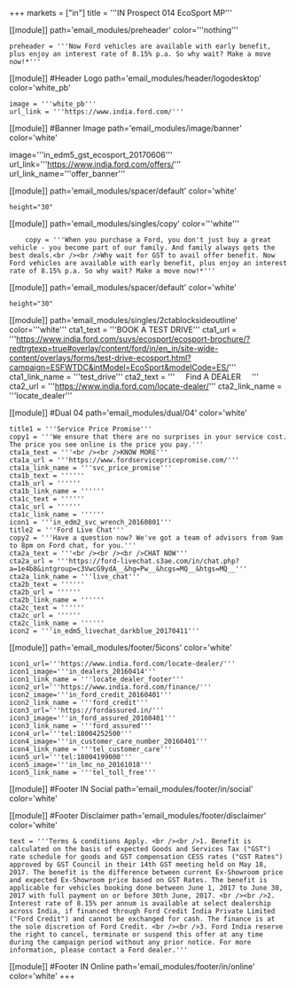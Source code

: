 +++
markets = ["in"]
title = '''IN Prospect 014 EcoSport MP'''

[[module]]
path='email_modules/preheader'
color='''nothing'''

	preheader = '''Now Ford vehicles are available with early benefit, plus enjoy an interest rate of 8.15% p.a. So why wait? Make a move now!*'''

[[module]] #Header Logo
path='email_modules/header/logodesktop'
color='white_pb'

	image = '''white_pb'''
	url_link = '''https://www.india.ford.com/'''

[[module]] #Banner Image
path='email_modules/image/banner'
color='white'

 image='''in_edm5_gst_ecosport_20170606'''
	url_link='''https://www.india.ford.com/offers/'''
	url_link_name='''offer_banner'''

[[module]]
path='email_modules/spacer/default'
color='white'

	height="30"

[[module]]
path='email_modules/singles/copy'
color='''white'''

		copy = '''When you purchase a Ford, you don't just buy a great vehicle - you become part of our family. And family always gets the best deals.<br /><br />Why wait for GST to avail offer benefit. Now Ford vehicles are available with early benefit, plus enjoy an interest rate of 8.15% p.a. So why wait? Make a move now!*'''

[[module]]
path='email_modules/spacer/default'
color='white'

	height="30"

[[module]]
path='email_modules/singles/2ctablocksideoutline'
color='''white'''
	cta1_text = '''BOOK A TEST DRIVE'''
	cta1_url = '''https://www.india.ford.com/suvs/ecosport/ecosport-brochure/?redtrgtexp=true#overlay/content/ford/in/en_in/site-wide-content/overlays/forms/test-drive-ecosport.html?campaign=ESFWTDC&intModel=EcoSport&modelCode=ES/'''
	cta1_link_name = '''test_drive'''
		cta2_text = '''&nbsp;&nbsp;&nbsp;&nbsp;&nbsp;Find A DEALER&nbsp;&nbsp;&nbsp;&nbsp;&nbsp;'''
	cta2_url = '''https://www.india.ford.com/locate-dealer/'''
	cta2_link_name = '''locate_dealer'''


[[module]] #Dual 04
path='email_modules/dual/04'
color='white'

	title1 = '''Service Price Promise'''
	copy1 = '''We ensure that there are no surprises in your service cost. The price you see online is the price you pay.'''
	cta1a_text = '''<br /><br />KNOW MORE'''
	cta1a_url = '''https://www.fordservicepricepromise.com/'''
	cta1a_link_name = '''svc_price_promise'''
	cta1b_text = ''''''
	cta1b_url = ''''''
	cta1b_link_name = ''''''
	cta1c_text = ''''''
	cta1c_url = ''''''
	cta1c_link_name = ''''''
	icon1 = '''in_edm2_svc_wrench_20160801'''
	title2 = '''Ford Live Chat'''
	copy2 = '''Have a question now? We've got a team of advisors from 9am to 8pm on Ford chat, for you.'''
	cta2a_text = '''<br /><br /><br />CHAT NOW'''
	cta2a_url = '''https://ford-livechat.s3ae.com/in/chat.php?a=1e4b8&intgroup=c3VwcG9ydA__&hg=Pw__&hcgs=MQ__&htgs=MQ__'''
	cta2a_link_name = '''live_chat'''
	cta2b_text = ''''''
	cta2b_url = ''''''
	cta2b_link_name = ''''''
	cta2c_text = ''''''
	cta2c_url = ''''''
	cta2c_link_name = ''''''
	icon2 = '''in_edm5_livechat_darkblue_20170411'''

[[module]]
path='email_modules/footer/5icons'
color='white'

	icon1_url='''https://www.india.ford.com/locate-dealer/'''
	icon1_image='''in_dealers_20160414'''
	icon1_link_name = '''locate_dealer_footer'''
	icon2_url='''https://www.india.ford.com/finance/'''
	icon2_image='''in_ford_credit_20160401'''
	icon2_link_name = '''ford_credit'''
	icon3_url='''https://fordassured.in/'''
	icon3_image='''in_ford_assured_20160401'''
	icon3_link_name = '''ford_assured'''
	icon4_url='''tel:18004252500'''
	icon4_image='''in_customer_care_number_20160401'''
	icon4_link_name = '''tel_customer_care'''
	icon5_url='''tel:18004199000'''
	icon5_image='''in_lmc_no_20161018'''
	icon5_link_name = '''tel_toll_free'''

[[module]] #Footer IN Social
path='email_modules/footer/in/social'
color='white'

[[module]] #Footer Disclaimer
path='email_modules/footer/disclaimer'
color='white'

	text = '''Terms & conditions Apply. <br /><br />1. Benefit is calculated on the basis of expected Goods and Services Tax ("GST") rate schedule for goods and GST compensation CESS rates ("GST Rates") approved by GST Council in their 14th GST meeting held on May 18, 2017. The benefit is the difference between current Ex-Showroom price and expected Ex-Showroom price based on GST Rates. The benefit is applicable for vehicles booking done between June 1, 2017 to June 30, 2017 with full payment on or before 30th June, 2017. <br /><br />2. Interest rate of 8.15% per annum is available at select dealership across India, if financed through Ford Credit India Private Limited ("Ford Credit") and cannot be exchanged for cash. The finance is at the sole discretion of Ford Credit. <br /><br />3. Ford India reserve the right to cancel, terminate or suspend this offer at any time during the campaign period without any prior notice. For more information, please contact a Ford dealer.'''

[[module]] #Footer IN Online
path='email_modules/footer/in/online'
color='white'
+++